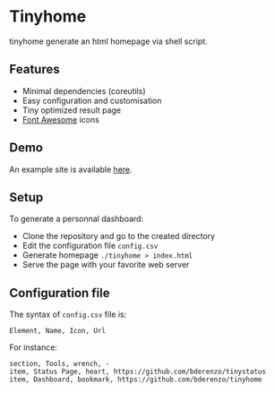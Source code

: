 # Tinyhome

tinyhome generate an html homepage via shell script.

## Features

* Minimal dependencies (coreutils)
* Easy configuration and customisation
* Tiny optimized result page
* [Font Awesome](https://fontawesome.com/v5.15/icons?d=listing&p=2&s=solid&m=free) icons 

## Demo

An example site is available [here](https://lab.bdro.fr/tinyhome/).

## Setup

To generate a personnal dashboard:

* Clone the repository and go to the created directory
* Edit the configuration file `config.csv`
* Generate homepage `./tinyhome > index.html`
* Serve the page with your favorite web server

## Configuration file

The syntax of `config.csv` file is:
```
Element, Name, Icon, Url
```

For instance:
```
section, Tools, wrench, -
item, Status Page, heart, https://github.com/bderenzo/tinystatus
item, Dashboard, bookmark, https://github.com/bderenzo/tinyhome
```

